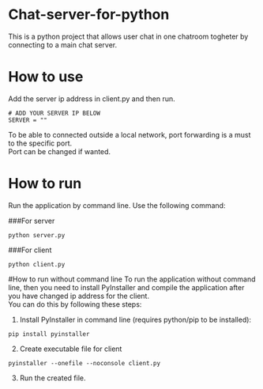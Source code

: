 # Chat-server-for-python

This is a python project that allows user chat in one chatroom togheter by connecting to a main chat server.

# How to use

Add the server ip address in client.py and then run.
```
# ADD YOUR SERVER IP BELOW
SERVER = ""
```
To be able to connected outside a local network, port forwarding is a must to the specific port.   
Port can be changed if wanted.

# How to run

Run the application by command line. Use the following command:

###For server
```
python server.py
```

###For client
```
python client.py
```

#How to run without command line
To run the application without command line, then you need to install PyInstaller and compile the application after you have changed ip address for the client.  
You can do this by following these steps:  

1. Install PyInstaller in command line (requires python/pip to be installed):
```
pip install pyinstaller
```
2. Create executable file for client
```
pyinstaller --onefile --noconsole client.py
```
3. Run the created file.